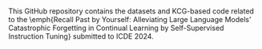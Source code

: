 # 

This GitHub repository contains the datasets and KCG-based code related to the \emph{Recall Past by Yourself: Alleviating Large Language Models’ Catastrophic Forgetting in Continual Learning by Self-Supervised Instruction Tuning} submitted to ICDE 2024.
